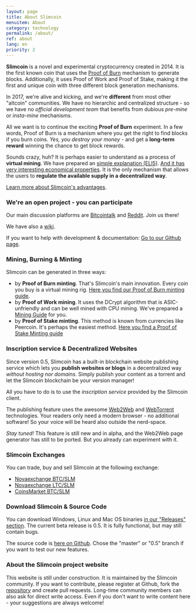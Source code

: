 ```yaml
---
layout: page
title: About Slimcoin
menuitem: About
category: technology
permalink: /about/
ref: about
lang: en
priority: 2
---
```


**Slimcoin** is a novel and experimental cryptocurrency created in 2014. It is the first known coin that uses the [Proof of Burn](https://en.bitcoin.it/wiki/Proof_of_burn) mechanism to generate blocks. Additionally, it uses Proof of Work and Proof of Stake, making it the first and unique coin with three different block generation mechanisms.

In 2017, we're alive and kicking, and we're **different** from most other "altcoin" communities. We have no hierarchic and centralized structure - so we have no *official development team* that benefits from dubious *pre-mine* or *insta-mine* mechanisms.

All we want is to continue the exciting **Proof of Burn** experiment.  In a few words, Proof of Burn is a mechanism where you get the right to find blocks if you burn coins. *Yes, you destroy your money* - and get a **long-term reward** winning the chance to get block rewards. 

Sounds crazy, huh? It is perhaps easier to understand as a process of **virtual mining**. We have prepared an [simple explanation (ELI5)](/proof-of-burn-eli5/). [And it has very interesting economical properties](https://github.com/slimcoin-project/Slimcoin/wiki/The-magic-of-Proof-of-Burn). It is the only mechanism that allows the users to **regulate the available supply in a decentralized way**.

[Learn more about Slimcoin's advantages](/advantages/).

### We're an open project - you can participate

Our main discussion platforms are [Bitcointalk](https://bitcointalk.org/index.php?topic=1141676.0) and [Reddit](http://reddit.com/r/slimcoin). Join us there!

We have also a [wiki](https://github.com/slimcoin-project/Slimcoin/wiki).

If you want to help with development & documentation: [Go to our Github page](https://github.com/slimcoin-project/).

### Mining, Burning & Minting

Slimcoin can be generated in three ways:

* by **Proof of Burn minting**. That's Slimcoin's main innovation. Every coin you buy is a virtual mining rig. [Here you find our Proof of Burn minting guide](/proof-of-burn-guide/).
* by **Proof of Work mining**. It uses the DCrypt algorithm that is ASIC-unfriendly and can be well mined with CPU mining. We've prepared a [Mining Guide](/mining-guide/) for you.
* by **Proof of Stake minting**. This method is known from currencies like Peercoin. It's perhaps the easiest method. [Here you find a Proof of Stake Minting guide](/proof-of-stake-guide/)

### Inscription service & Decentralized Websites

Since version 0.5, Slimcoin has a built-in blockchain website publishing service which lets you **publish websites or blogs** in a decentralized way *without hosting nor domains*. Simply publish your content as a torrent and let the Slimcoin blockchain be your version manager!

All you have to do is to use the *inscription service* provided by the Slimcoin client.

The publishing feature uses the awesome [Web2Web](https://github.com/elendirx/web2web) and [WebTorrent](https://webtorrent.io/) technologies. Your readers only need a modern browser - no additional software! So your voice will be heard also outside the nerd-space.

*Stay tuned!* This feature is still new and in alpha, and the Web2Web page generator has still to be ported. But you already can experiment with it.

### Slimcoin Exchanges

You can trade, buy and sell Slimcoin at the following exchange:

* [Novaexchange BTC/SLM](https://novaexchange.com/market/BTC_SLM)
* [Novaexchange LTC/SLM](https://novaexchange.com/market/LTC_SLM)
* [CoinsMarket BTC/SLM](https://coinsmarkets.com/trade-BTC-SLM.htm)

### Download Slimcoin & Source Code

You can download Windows, Linux and Mac OS binaries [in our "Releases" section](https://github.com/slimcoin-project/Slimcoin/releases). The current beta release is 0.5. It is fully functional, but may still contain bugs.

The source code is [here on Github](https://github.com/slimcoin-project/Slimcoin). Chose the "master" or "0.5" branch if you want to test our new features.

### About the Slimcoin project website

This website is still under construction. It is maintained by the Slimcoin community. If you want to contribute, please register at Github, fork the [repository](https://github.com/slimcoin-project/slimcoin-project.github.io) and create pull requests. Long-time community members can also ask for direct write access. Even if you don't want to write content here - your suggestions are always welcome!
